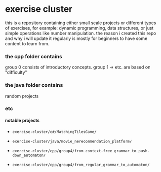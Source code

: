 # exercise cluster

this is a repository containing either small scale projects or different types of exercises, for example: dynamic programming, data structures, or just simple operations like number manipulation. the reason i created this repo and why i will update it regularly is mostly for beginners to have some content to learn from.

### the cpp folder contains

group 0 consists of introductory concepts.
group 1 -> etc. are based on "difficulty"

### the java folder contains

random projects

### etc

#### notable projects

- ```exercise-cluster/c#/MatchingTilesGame/```

- ```exercise-cluster/java/movie_nerecommendation_platform/```

- ```exercise-cluster/cpp/group4/from_context-free_grammar_to_push-down_automaton/```

- ```exercise-cluster/cpp/group4/from_regular_grammar_to_automaton/```
